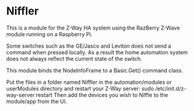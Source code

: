 # Niffler
This is a module for the Z-Way HA system using the RazBerry Z-Wave module running on a Raspberry Pi.

Some switches such as the GE/Jasco and Leviton does not send a command when pressed locally. As a result the home automation system does not always reflect the current state of the switch.

This module binds the NodeInfoFrame to a Basic.Get() command class.

Put the files in a folder named Niffler in the automation/modules or userModules directory and restart your Z-Way server:
sudo /etc/init.d/z-way-server restart
Then add the devices you wish to Niffle to the module/app from the UI.


